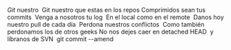 *Git* nuestro 
Git nuestro que estas en los repos
Comprimidos sean tus commits 
Venga a nosotros tu log 
En el local como en el remote 
Danos hoy nuestro pull de cada día 
Perdona nuestros conflictos 
Como también perdonamos los de otros geeks
No nos dejes caer en detached HEAD 
y líbranos de SVN 
git commit --amend
